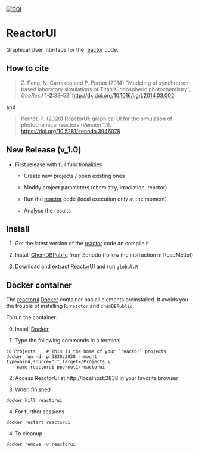 [![DOI](https://zenodo.org/badge/165652991.svg)](https://zenodo.org/badge/latestdoi/165652991)

# ReactorUI
Graphical User Interface for the [reactor](https://github.com/ppernot/Reactor) 
code.

## How to cite

> Z. Peng, N. Carrasco and P. Pernot (2014) 
> "Modeling of synchrotron-based laboratory simulations of 
> Titan's ionospheric photochemistry", _GeoResJ_ __1-2__:33–53.
> <http://dx.doi.org/10.1016/j.grj.2014.03.002>

and
    
> Pernot, P. (2020) ReactorUI: graphical UI for the 
> simulation of photochemical reactors
> (Version 1.1). <https://doi.org/10.5281/zenodo.3946078>
   

## New Release (v_1.0)

* First release with full functionalities

    + Create new projects / open existing ones
    
    + Modify project parameters (chemistry, irradiation, reactor)
    
    + Run the [reactor](https://github.com/ppernot/Reactor) code 
    (local execution only at the moment)
    
    + Analyse the results

## Install

1. Get the latest version of the [reactor](https://github.com/ppernot/Reactor) 
code an compile it

2. Install 
[ChemDBPublic](http://dx.doi.org/10.5281/zenodo.3946044) 
from Zenodo (follow the instruction in ReadMe.txt)

3. Download and extract
[ReactorUI](https://github.com/ppernot/ReactorUI/archive/master.zip) and run `global.R`

    
## Docker container

The [reactorui](https://hub.docker.com/repository/docker/ppernot1/reactorui)
[Docker](https://www.docker.com/) container has all elements preinstalled.
It avoids you the trouble of installing `R`, `reactor` and `chemDBPublic`.

To run the container:

0. Install [Docker](https://www.docker.com/products/docker-desktop)

1. Type the following commands in a terminal
```
cd Projects    # This is the home of your `reactor` projects   
docker run -d -p 3838:3838 --mount type=bind,source=".",target=/Projects \
  --name reactorui ppernot1/reactorui
```      

2. Access ReactorUI at http://localhost:3838 in your favorite browser

3. When finished
```
docker kill reactorui
```

4. For further sessions
```
docker restart reactorui
```

4. To cleanup
```
docker remove -v reactorui
```
